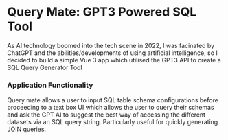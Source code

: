 <h1> Query Mate: GPT3 Powered SQL Tool</h1>
<p> As AI technology boomed into the tech scene in 2022, I was facinated by ChatGPT and the abilities/developments of using artificial intelligence, so I decided to build a simple Vue 3 app which utilised the GPT3 API to create a SQL Query Generator Tool </p>

<h3> Application Functionality </h3>
<p> Query mate allows a user to input SQL table schema configurations before proceeding to a text box UI which allows the user to query their schemas and ask the GPT AI to suggest the best way of accessing the different datasets via an SQL query string. Particularly useful for quickly generating JOIN queries. </p>
